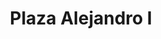 ---
title: "Plaza Alejandro I"
url: /santo-domingo-este/plaza-alejandro-i/
shop: centro comercial
---